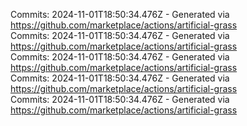 Commits: 2024-11-01T18:50:34.476Z - Generated via https://github.com/marketplace/actions/artificial-grass
<br>
Commits: 2024-11-01T18:50:34.476Z - Generated via https://github.com/marketplace/actions/artificial-grass
<br>
Commits: 2024-11-01T18:50:34.476Z - Generated via https://github.com/marketplace/actions/artificial-grass
<br>
Commits: 2024-11-01T18:50:34.476Z - Generated via https://github.com/marketplace/actions/artificial-grass
<br>
Commits: 2024-11-01T18:50:34.476Z - Generated via https://github.com/marketplace/actions/artificial-grass
<br>
